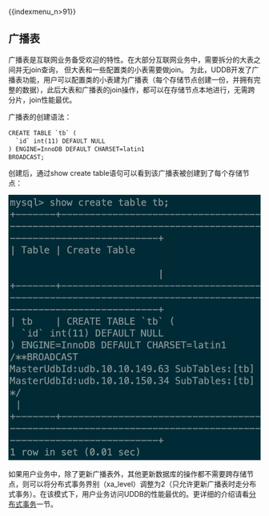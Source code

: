 {{indexmenu_n>91}}

## 广播表

广播表是互联网业务备受欢迎的特性。在大部分互联网业务中，需要拆分的大表之间并无join查询， 但大表和一些配置类的小表需要做join。
为此，UDDB开发了广播表功能，用户可以配置类的小表建为广播表（每个存储节点创建一份，并拥有完整的数据），此后大表和广播表的join操作，都可以在存储节点本地进行，无需跨分片，join性能最优。

广播表的创建语法：
```
CREATE TABLE `tb` (
  `id` int(11) DEFAULT NULL
) ENGINE=InnoDB DEFAULT CHARSET=latin1
BROADCAST;
```
创建后，通过show create table语句可以看到该广播表被创建到了每个存储节点：

![image](/images/uddb0330.png)

如果用户业务中，除了更新广播表外，其他更新数据库的操作都不需要跨存储节点，则可以将分布式事务界别（xa_level）调整为2（只允许更新广播表时走分布式事务）。在该模式下，用户业务访问UDDB的性能最优的。更详细的介绍请看[分布式事务](/database/uddb/distribute/)一节。
